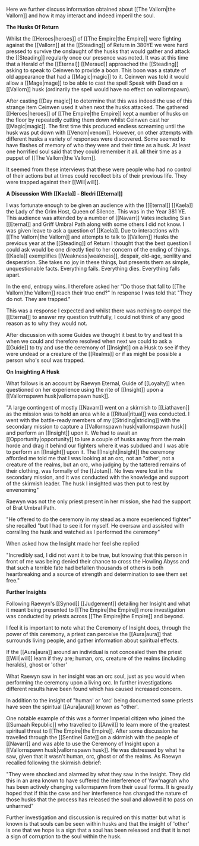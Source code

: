 Here we further discuss information obtained about [[The Vallorn|the Vallorn]] and how it may interact and indeed imperil the soul.

**The Husks Of Return**

Whilst the [[Heroes|heroes]] of [[The Empire|the Empire]] were fighting against the [[Vallorn]] at the [[Steading]] of Return in 380YE we were hard pressed to survive the onslaught of the husks that would gather and attack the [[Steading]] regularly once our presence was noted. It was at this time that a Herald of the [[Eternal]] [[Meraud]] approached the [[Steading]] asking to speak to Ceinwen to provide a boon. This boon was a statute of old appearance that had a [[Magic|magic]] to it. Ceinwen was told it would allow a [[Mage|mage]] to be able to cast the spell Speak with Dead on a [[Vallorn]] husk (ordinarily the spell would have no effect on vallornspawn).

After casting [[Day magic]] to determine that this was indeed the use of this strange item Ceinwen used it when next the husks attacked. The gathered [[Heroes|heroes]] of [[The Empire|the Empire]] kept a number of husks on the floor by repeatedly cutting them down whilst Ceinwen cast her [[Magic|magic]]. The first time this produced endless screaming until the husk was put down with [[Venom|venom]]. However, on other attempts with different husks a variety of responses were discovered. Some seemed to have flashes of memory of who they were and their time as a husk. At least one horrified soul said that they could remember it all. all their time as a puppet of [[The Vallorn|the Vallorn]].

It seemed from these interviews that these were people who had no control of their actions but at times could recollect bits of their previous life. They were trapped against their [[Will|will]].

**A Discussion With [[Kaela]] - Bledri [[Eternal]]**

I was fortunate enough to be given an audience with the [[Eternal]] [[Kaela]] the Lady of the Grim Host, Queen of Silence. This was in the Year 381 YE. This audience was attended by a number of [[Navarr]] Vates including Sian [[Eternal]] and Griff Umbral Path along with some others I did not know. I was given leave to ask a question of [[Kaela]]. Due to interactions with [[The Vallorn|the Vallorn]] and attempts to talk to [[Vallorn]] Husks the previous year at the [[Steading]] of Return I thought that the best question I could ask would be one directly tied to her concern of the ending of things. [[Kaela]] exemplifies [[Weakness|weakness]], despair, old-age, senility and desperation. She takes no joy in these things, but presents them as simple, unquestionable facts. Everything fails. Everything dies. Everything falls apart.

In the end, entropy wins. I therefore asked her "Do those that fall to [[The Vallorn|the Vallorn]] reach their true end?" In response I was told that "They do not. They are trapped."

This was a response I expected and whilst there was nothing to compel the [[Eternal]] to answer my question truthfully, I could not think of any good reason as to why they would not.

After discussion with some Guides we thought it best to try and test this when we could and therefore resolved when next we could to ask a [[Guide]] to try and use the ceremony of [[Insight]] on a Husk to see if they were undead or a creature of the [[Realms]] or if as might be possible a person who's soul was trapped.

**On Insighting A Husk**

What follows is an account by Raewyn Eternal, Guide of [[Loyalty]] when questioned on her experience using the rite of [[Insight]] upon a [[Vallornspawn husk|vallornspawn husk]].

"A large contingent of mostly [[Navarr]] went on a skirmish to [[Liathaven]] as the mission was to hold an area while a [[Ritual|ritual]] was conducted. I went with the battle-ready members of my [[Striding|striding]] with the secondary mission to capture a [[Vallornspawn husk|vallornspawn husk]] and perform an [[Insight]] upon it. We had to await an [[Opportunity|opportunity]] to lure a couple of husks away from the main horde and drag it behind our fighters where it was subdued and I was able to perform an [[Insight]] upon it. The [[Insight|insight]] the ceremony afforded me told me that I was looking at an orc, not an "other', not a creature of the realms, but an orc, who judging by the tattered remains of their clothing, was formally of the [[Jotun]]. No lives were lost in the secondary mission, and it was conducted with the knowledge and support of the skirmish leader. The husk I insighted was then put to rest by envenoming"

Raewyn was not the only priest present in her mission, she had the support of Brat Umbral Path.

"He offered to do the ceremony in my stead as a more experienced fighter" she recalled "but I had to see it for myself. He oversaw and assisted with corralling the husk and watched as I performed the ceremony"

When asked how the Insight made her feel she replied

"Incredibly sad, I did not want it to be true, but knowing that this person in front of me was being denied their chance to cross the Howling Abyss and that such a terrible fate had befallen thousands of others is both heartbreaking and a source of strength and determination to see them set free."

**Further Insights**

Following Raewyn's [[Synod]] [[Judgement]] detailing her Insight and what it meant being presented to [[The Empire|the Empire]] more investigation was conducted by priests across [[The Empire|the Empire]] and beyond.

I feel it is important to note what the Ceremony of Insight does, through the power of this ceremony, a priest can perceive the [[Aura|aura]] that surrounds living people, and gather information about spiritual effects.

If the [[Aura|aura]] around an individual is not concealed then the priest [[Will|will]] learn if they are; human, orc, creature of the realms (including heralds), ghost or 'other'

What Raewyn saw in her insight was an orc soul, just as you would when performing the ceremony upon a living orc. In further investigations different results have been found which has caused increased concern.

In addition to the insight of "human' or 'orc' being documented some priests have seen the spiritual [[Aura|aura]] known as "other'.

One notable example of this was a former Imperial citizen who joined the [[Sumaah Republic]] who travelled to [[Anvil]] to learn more of the greatest spiritual threat to [[The Empire|the Empire]]. After some discussion he travelled through the [[Sentinel Gate]] on a skirmish with the people of [[Navarr]] and was able to use the Ceremony of Insight upon a [[Vallornspawn husk|vallornspawn husk]]. He was distressed by what he saw, given that it wasn't human, orc, ghost or of the realms. As Raewyn recalled following the skirmish debrief:

"They were shocked and alarmed by what they saw in the insight. They did this in an area known to have suffered the interference of Yaw'nagrah who has been actively changing vallornspawn from their usual forms. It is greatly hoped that if this the case and her interference has changed the nature of those husks that the process has released the soul and allowed it to pass on unharmed"

Further investigation and discussion is required on this matter but what is known is that souls can be seen within husks and that the insight of 'other' is one that we hope is a sign that a soul has been released and that it is not a sign of corruption to the soul within the husk.
